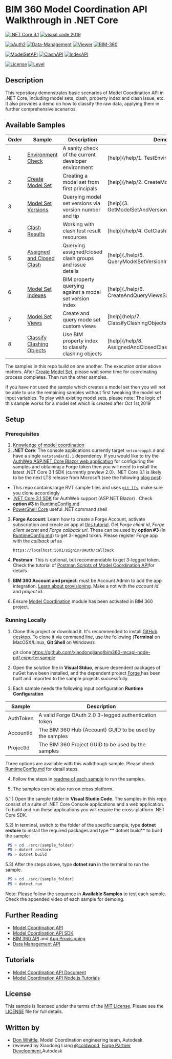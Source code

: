 # BIM 360 Model Coordination API Walkthrough in .NET Core 


[![.NET Core 3.1](https://img.shields.io/badge/.NET%20Core-3.0-blue.svg)](https://dotnet.microsoft.com/download/dotnet-core/3.0)
[![visual code 2019](https://img.shields.io/badge/visual%20studio%202019-16.4.0-orange.svg)](https://code.visualstudio.com)

[![oAuth2](https://img.shields.io/badge/oAuth2-v1-green.svg)](https://forge.autodesk.com/en/docs/oauth/v2/overview/)
[![Data-Management](https://img.shields.io/badge/Data%20Management-v1-green.svg)](https://forge.autodesk.com/en/docs/data/v2/developers_guide/overview/)
[![Viewer](https://img.shields.io/badge/Viewer-v7-green.svg)](https://forge.autodesk.com/en/docs/viewer/v7/developers_guide/overview/)
[![BIM-360](https://img.shields.io/badge/BIM%20360-v1-green.svg)](https://forge.autodesk.com/en/docs/bim360/v1/overview/introduction/) 

[![ModelSetAPI](https://img.shields.io/badge/ModelSetAPI-3.0.65-orange)]( https://www.nuget.org/packages/Autodesk.Forge.Bim360.ModelCoordination.Modelset/)
[![ClashAPI](https://img.shields.io/badge/ClashAPI-3.3.27-yellowgreen)]( https://www.nuget.org/packages/Autodesk.Forge.Bim360.ModelCoordination.Clash/)
[![IndexAPI](https://img.shields.io/badge/IndexAPI-1.2.44-green)]( https://www.nuget.org/packages/Autodesk.Forge.Bim360.ModelCoordination.Index/)

[![License](http://img.shields.io/:license-mit-red.svg)](http://opensource.org/licenses/MIT)
[![Level](https://img.shields.io/badge/Level-Intermediate-blue.svg)](http://developer.autodesk.com/)

## Description

This repository demonstrates basic scenarios of Model Coordination API in .NET Core, including model sets, clash, property index and clash issue, etc. It also provides a demo on how to classify the raw data, applying them in further comprehensive scenarios.
 
## Available Samples

| Order | Sample | Description | Demo |
| --- | --- | --- | --- |
|1|[Environment Check](src/TestEnvironmentSetup/Program.cs)|A sanity check of the current developer environment|[help](/help/1. TestEnvironmentSetup.md)
|2|[Create Model Set](src/CreateModelSetSample/Program.cs)|Creating a model set from first principals|[help](/help/2. CreateModelSetSample.md)
|3|[Model Set Versions](src/GetModelSetAndVersionsSample/Program.cs)|Querying model set versions via version number and tip|[help](3. GetModelSetAndVersionsSample.md)
|4|[Clash Results](src/GetClashResultsSample/Program.cs)|Working with clash test result resources|[help](/help/4. GetClashResultsSample.md)
|5|[Assigned and Closed Clash](src/AssignedAndClosedClashGroupSample/Program.cs)|Querying assigned/closed clash groups and issue details|[help](./help/5. QueryModelSetVersionIndexSample.md)
|6|[Model Set Indexes](src/QueryModelSetVersionIndexSample/Program.cs)|BIM property querying against a model set version index|[help](./help/6. CreateAndQueryViewsSample.md)
|7|[Model Set Views](src/CreateAndQueryViewsSample/Program.cs)|Create and query mode set custom views|[help](help/7. ClassifyClashingObjectsSample.md)
|8|[Classify Clashing Objects](src/ClassifyClashingObjectsSample/Program.cs)|Use BIM property index to classify clashing objects|[help](/help/8. AssignedAndClosedClashGroupSample.md)

The samples in this repo build on one another. The execution order above matters. After [Create Model Set](src/CreateModelSetSample/Program.cs), please wait some time for coordinating process completes. Then run the other samples.
 
If you have not used the sample which creates a model set then you will not be able to use the remaining samples without first tweaking the model set input variables. To play with existing model sets, please note: The logic of this sample works for a model set which is created after Oct 1st,2019
 

## Setup

### Prerequisites

1. [Knowledge of model coordination](https://knowledge.autodesk.com/support/bim-360/learn-explore/caas/CloudHelp/cloudhelp/ENU/BIM360D-Model-Coordination/files/GUID-38CC3A1C-92FF-4682-847F-9CFAFCC4CCCE-html.html) 
2. **.NET Core**: The console applications currently target `netcoreapp3.0` and have a single `netstandard2.1` dependency. If you would like to try the [AuthWeb ASP.NET Core Blazor web application](src/AuthWeb) for configuring the samples and obtaining a Forge token then you will need to install the latest .NET Core 3.1 SDK (currently preview 2.0). .NET Core 3.1 is likely to be the next LTS release from Microsoft (see the following [blog post]( https://devblogs.microsoft.com/dotnet/announcing-net-core-3-1-preview-2/))

- This repo contains large RVT sample files and uses [`git lfs`](https://git-lfs.github.com/), make sure you clone accordingly
- [.NET Core 3.1 SDK]( https://dotnet.microsoft.com/download/dotnet-core/3.1) for AuthWeb support (ASP.NET Blazor) . Check **option #3** in [RuntimeConfig.md](RuntimeConfig.md)
- [PowerShell Core]( https://github.com/PowerShell/PowerShell) useful .NET command shell

3. **Forge Account**: Learn how to create a Forge Account, activate subscription and create an app at [this tutorial](http://learnforge.autodesk.io/#/account/). Get _Forge client id_, _Forge client secret_ and _Forge callback url_. These can be used by **option #3** (in [RuntimeConfig.md](RuntimeConfig.md)) to get 3-legged token. Please register Forge app with the _callback url_ as 

    ```https://localhost:5001/signin/OAuth/callback```

4. **Postman**: This is optional, but recommendable to get 3-legged token. Check the tutorial of [Postman Scripts of Model Coordination API](https://github.com/xiaodongliang/bim360-mcapi-postman.test)for details.

5. **BIM 360 Account and project**: must be Account Admin to add the app integration. [Learn about provisioning](https://forge.autodesk.com/blog/bim-360-docs-provisioning-forge-apps). Make a not with the _account id_ and  _project id_.

6. Ensure [Model Coordination](https://knowledge.autodesk.com/support/bim-360/learn-explore/caas/CloudHelp/cloudhelp/ENU/BIM360D-Model-Coordination/files/GUID-38CC3A1C-92FF-4682-847F-9CFAFCC4CCCE-html.html) module has been activated in BIM 360 project.
  

### Running Locally

1. Clone this project or download it. It's recommended to install [GitHub desktop](https://desktop.github.com/). To clone it via command line, use the following (**Terminal** on MacOSX/Linux, **Git Shell** on Windows):

    git clone https://github.com/xiaodongliang/bim360-mcapi-node-pdf.exporter.sample

2. Open the solution file in **Visual Stduo**, ensure dependent packages of nuGet have been installed, and the dependent project [Forge ](./samples/auxiliary/Forge) has been built and imported to the sample projects successfully. 

3. Each sample needs the following input configuration **Runtime Configuration**

| Sample | Description |
| --- | --- |
|AuthToken|A valid Forge OAuth 2.0 3-legged authentication token|
|AccountId|The BIM 360 Hub (Account) GUID to be used by the samples|
|ProjectId|The BIM 360 Project GUID to be used by the samples|some variables will 

Three options are available with this walkthough sample. Please check [RuntimeConfig.md](RuntimeConfig.md) for detail steps.

4. Follow the steps in [readme of each sample](./help) to run the samples.

5. The samples can be also run on cross platform. 

 5.1 ) Open the sample folder in **Visual Studio Code**.  The samples in this repo consist of a suite of .NET Core Console applications and a web application. To build and run these applications you will require the cross-platform .NET Core SDK. 

 5.2) In terminal, switch to the folder of the specific sample, type **dotnet restore** to install the required packages and type ** dotnet build** to build the sample:

```powershell
 PS > cd ./src/{sample_folder}
 PS > dotnet restore
 PS > dotnet build
```
 
 5.3) After the steps above, type **dotnet run** in the terminal to run the sample.
```powershell
 PS > cd ./src/{sample_folder}
 PS > dotnet run
```

Note: Please follow the sequence in **Available Samples** to test each sample. Check the appended video of each sample for demoing.

 
## Further Reading
- [Model Coordination API]( https://forge.autodesk.com/en/docs/bim360/v1/reference/http/mc-modelset-service-v3-create-model-set-POST/)
- [Model Coordination API SDK]( https://www.nuget.org/packages/Autodesk.Forge.Bim360.ModelCoordination.ModelSet/) 
- [BIM 360 API](https://forge.autodesk.com/en/docs/bim360/v1/overview/) and [App Provisioning](https://forge.autodesk.com/blog/bim-360-docs-provisioning-forge-apps)
- [Data Management API](https://forge.autodesk.com/en/docs/data/v2/overview/)

## Tutorials
- [Model Coordination API Document](https://forge.autodesk.com/en/docs/bim360/v1/tutorials/model-coordination)
- [Model Coordination API Node.js Tutorials]( https://github.com/xiaodongliang/bim360-mcapi-node-unit.test)

## License

This sample is licensed under the terms of the [MIT License](http://opensource.org/licenses/MIT). Please see the [LICENSE](LICENSE) file for full details.

## Written by
-	[Don Whittle](https://www.linkedin.com/in/don-whittle-4869088), Model Coordination engineering team, Autodesk.
-	reviewed by Xiaodong Liang [@coldwood](https://twitter.com/coldwood), [Forge Partner Development](http://forge.autodesk.com),Autodesk

